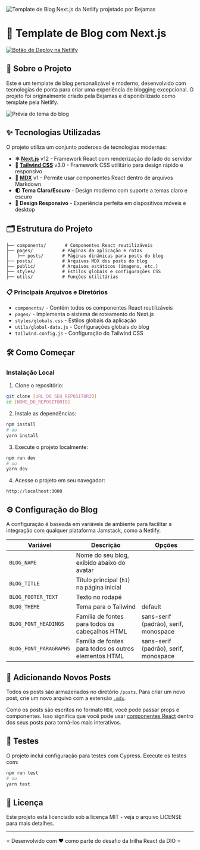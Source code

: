 ![Template de Blog Next.js da Netlify projetado por Bejamas](github-banner.svg)

# 📝 Template de Blog com Next.js

[![Botão de Deploy na Netlify](https://www.netlify.com/img/deploy/button.svg)](https://app.netlify.com/start/deploy?repository=https://github.com/netlify-templates/nextjs-blog-theme)

## 🚀 Sobre o Projeto

Este é um template de blog personalizável e moderno, desenvolvido com tecnologias de ponta para criar uma experiência de blogging excepcional. O projeto foi originalmente criado pela Bejamas e disponibilizado como template pela Netlify.

![Prévia do tema do blog](nextjs-blog-theme-preview.png)

## ✨ Tecnologias Utilizadas

O projeto utiliza um conjunto poderoso de tecnologias modernas:

- **⚛️ [Next.js](https://github.com/vercel/next.js)** v12 - Framework React com renderização do lado do servidor
- **🎨 [Tailwind CSS](https://tailwindcss.com/)** v3.0 - Framework CSS utilitário para design rápido e responsivo
- **📄 [MDX](https://mdxjs.com/)** v1 - Permite usar componentes React dentro de arquivos Markdown
- **🌓 Tema Claro/Escuro** - Design moderno com suporte a temas claro e escuro
- **📱 Design Responsivo** - Experiência perfeita em dispositivos móveis e desktop

## 🗂️ Estrutura do Projeto

```
├── components/       # Componentes React reutilizáveis
├── pages/           # Páginas da aplicação e rotas
│   ├── posts/       # Páginas dinâmicas para posts do blog
├── posts/           # Arquivos MDX dos posts do blog
├── public/          # Arquivos estáticos (imagens, etc.)
├── styles/          # Estilos globais e configurações CSS
├── utils/           # Funções utilitárias
```

### 📋 Principais Arquivos e Diretórios

- `components/` - Contém todos os componentes React reutilizáveis
- `pages/` - Implementa o sistema de roteamento do Next.js
- `styles/globals.css` - Estilos globais da aplicação
- `utils/global-data.js` - Configurações globais do blog
- `tailwind.config.js` - Configuração do Tailwind CSS

## 🛠️ Como Começar

### Instalação Local

1. Clone o repositório:
```bash
git clone [URL_DO_SEU_REPOSITÓRIO]
cd [NOME_DO_REPOSITÓRIO]
```

2. Instale as dependências:
```bash
npm install
# ou
yarn install
```

3. Execute o projeto localmente:
```bash
npm run dev
# ou
yarn dev
```

4. Acesse o projeto em seu navegador:
```
http://localhost:3000
```

## ⚙️ Configuração do Blog

A configuração é baseada em variáveis de ambiente para facilitar a integração com qualquer plataforma Jamstack, como a Netlify.

| Variável | Descrição | Opções |
| --- | --- | --- |
| `BLOG_NAME` | Nome do seu blog, exibido abaixo do avatar | |
| `BLOG_TITLE` | Título principal (`h1`) na página inicial | |
| `BLOG_FOOTER_TEXT` | Texto no rodapé | |
| `BLOG_THEME` | Tema para o Tailwind | default |
| `BLOG_FONT_HEADINGS` | Família de fontes para todos os cabeçalhos HTML | sans-serif (padrão), serif, monospace |
| `BLOG_FONT_PARAGRAPHS` | Família de fontes para todos os outros elementos HTML | sans-serif (padrão), serif, monospace |

## 📝 Adicionando Novos Posts

Todos os posts são armazenados no diretório `/posts`. Para criar um novo post, crie um novo arquivo com a extensão [`.mdx`](https://mdxjs.com/).

Como os posts são escritos no formato `MDX`, você pode passar props e componentes. Isso significa que você pode usar [componentes React](https://reactjs.org/docs/components-and-props.html) dentro dos seus posts para torná-los mais interativos.

## 🧪 Testes

O projeto inclui configuração para testes com Cypress. Execute os testes com:

```bash
npm run test
# ou
yarn test
```

## 📄 Licença

Este projeto está licenciado sob a licença MIT - veja o arquivo LICENSE para mais detalhes.

---

⭐ Desenvolvido com ❤️ como parte do desafio da trilha React da DIO ⭐
